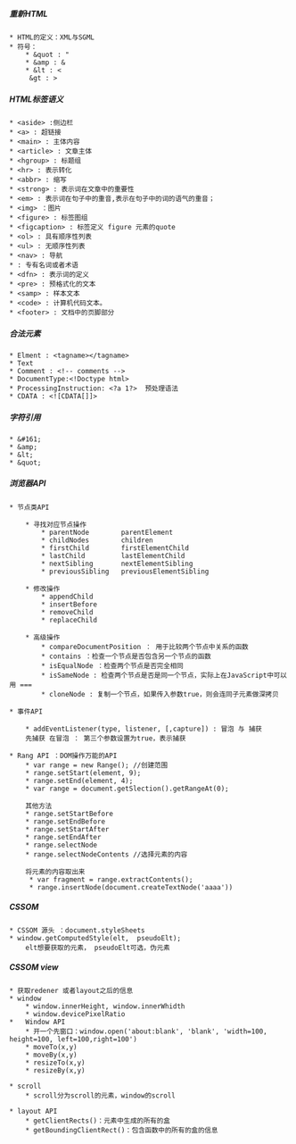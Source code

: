 ##### 重新HTML
	* HTML的定义：XML与SGML
	* 符号：
		* &quot : "
		* &amp : &
		* &lt : <
		 &gt : >
##### HTML标签语义
	* <aside> :侧边栏
	* <a> : 超链接
	* <main> : 主体内容
	* <article> : 文章主体
	* <hgroup> : 标题组
	* <hr> : 表示转化
	* <abbr> : 缩写
	* <strong> : 表示词在文章中的重要性
	* <em> : 表示词在句子中的重音,表示在句子中的词的语气的重音；
	* <img> ：图片
	* <figure> : 标签图组
	* <figcaption> : 标签定义 figure 元素的quote
	* <ol> : 具有顺序性列表
	* <ul> : 无顺序性列表
	* <nav> : 导航
	* : 专有名词或者术语
	* <dfn> : 表示词的定义
	* <pre> : 预格式化的文本
	* <samp> : 样本文本
	* <code> : 计算机代码文本。
	* <footer> : 文档中的页脚部分

##### 合法元素
	* Elment : <tagname></tagname>
	* Text
	* Comment : <!-- comments -->
	* DocumentType:<!Doctype html>
	* ProcessingInstruction: <?a 1?>  预处理语法
	* CDATA : <![CDATA[]]>

##### 字符引用
	* &#161;
	* &amp;
	* &lt;
	* &quot;

##### 浏览器API
	* 节点类API

		* 寻找对应节点操作
			* parentNode        parentElement
			* childNodes        children
			* firstChild        firstElementChild
			* lastChild         lastElementChild
			* nextSibling       nextElementSibling
			* previousSibling   previousElementSibling

		* 修改操作
			* appendChild
			* insertBefore
			* removeChild
			* replaceChild
		
		* 高级操作
			* compareDocumentPosition ： 用于比较两个节点中关系的函数
			* contains ：检查一个节点是否包含另一个节点的函数
			* isEqualNode ：检查两个节点是否完全相同
			* isSameNode : 检查两个节点是否是同一个节点，实际上在JavaScript中可以用 ===
			* cloneNode : 复制一个节点，如果传入参数true，则会连同子元素做深拷贝
	
	* 事件API

		* addEventListener(type, listener, [,capture]) : 冒泡 与 捕获
		先捕获 在冒泡 ： 第三个参数设置为true，表示捕获

	* Rang API ：DOM操作万能的API
		* var range = new Range(); //创建范围
		* range.setStart(element, 9);
		* range.setEnd(element, 4);
		* var range = document.getSlection().getRangeAt(0);

		其他方法
		* range.setStartBefore
		* range.setEndBefore
		* range.setStartAfter
		* range.setEndAfter
		* range.selectNode
		* range.selectNodeContents //选择元素的内容

	 	将元素的内容取出来
		 * var fragment = range.extractContents();
		 * range.insertNode(document.createTextNode('aaaa'))

##### CSSOM
	* CSSOM 源头 ：document.styleSheets
	* window.getComputedStyle(elt,	pseudoElt);
		elt想要获取的元素， pseudoElt可选，伪元素

##### CSSOM view
	* 获取redener 或者layout之后的信息
	* window
		* window.innerHeight, window.innerWhidth
		* window.devicePixelRatio
	*	Window API
		* 开一个先窗口：window.open('about:blank', 'blank', 'width=100, height=100, left=100,right=100')
		* moveTo(x,y)
		* moveBy(x,y)
		* resizeTo(x,y)
		* resizeBy(x,y)
	
	* scroll 
		* scroll分为scroll的元素，window的scroll

	* layout API
		* getClientRects()：元素中生成的所有的盒
		* getBoundingClientRect()：包含函数中的所有的盒的信息